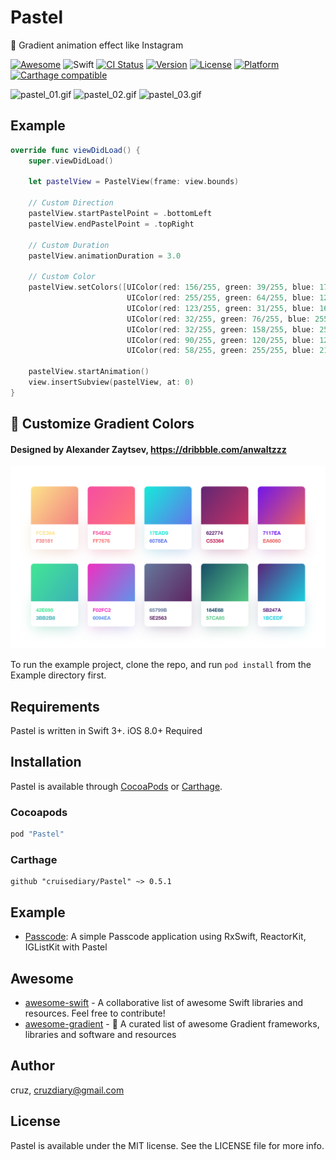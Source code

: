 # Pastel
🎨 Gradient animation effect like Instagram

[![Awesome](https://cdn.rawgit.com/sindresorhus/awesome/d7305f38d29fed78fa85652e3a63e154dd8e8829/media/badge.svg)](https://github.com/sindresorhus/awesome)
![Swift](https://img.shields.io/badge/Swift-4.2-orange.svg)
[![CI Status](http://img.shields.io/travis/cruisediary/Pastel.svg?style=flat)](https://travis-ci.org/cruisediary/Pastel)
[![Version](https://img.shields.io/cocoapods/v/Pastel.svg?style=flat)](http://cocoapods.org/pods/Pastel)
[![License](https://img.shields.io/cocoapods/l/Pastel.svg?style=flat)](http://cocoapods.org/pods/Pastel)
[![Platform](https://img.shields.io/cocoapods/p/Pastel.svg?style=flat)](http://cocoapods.org/pods/Pastel)
[![Carthage compatible](https://img.shields.io/badge/Carthage-compatible-4BC51D.svg?style=flat)](https://github.com/Carthage/Carthage)

![pastel_01.gif](README/Pastel_01.gif)
![pastel_02.gif](README/Pastel_02.gif)
![pastel_03.gif](README/Pastel_03.gif)

## Example
```swift
override func viewDidLoad() {
    super.viewDidLoad()

    let pastelView = PastelView(frame: view.bounds)

    // Custom Direction
    pastelView.startPastelPoint = .bottomLeft
    pastelView.endPastelPoint = .topRight

    // Custom Duration
    pastelView.animationDuration = 3.0

    // Custom Color
    pastelView.setColors([UIColor(red: 156/255, green: 39/255, blue: 176/255, alpha: 1.0),
                          UIColor(red: 255/255, green: 64/255, blue: 129/255, alpha: 1.0),
                          UIColor(red: 123/255, green: 31/255, blue: 162/255, alpha: 1.0),
                          UIColor(red: 32/255, green: 76/255, blue: 255/255, alpha: 1.0),
                          UIColor(red: 32/255, green: 158/255, blue: 255/255, alpha: 1.0),
                          UIColor(red: 90/255, green: 120/255, blue: 127/255, alpha: 1.0),
                          UIColor(red: 58/255, green: 255/255, blue: 217/255, alpha: 1.0)])

    pastelView.startAnimation()
    view.insertSubview(pastelView, at: 0)
}
```

## 🎨 Customize Gradient Colors
#### Designed by Alexander Zaytsev, https://dribbble.com/anwaltzzz
![Gradient.png](README/Gradient.png)

To run the example project, clone the repo, and run `pod install` from the Example directory first.

## Requirements
Pastel is written in Swift 3+. iOS 8.0+ Required

## Installation

Pastel is available through [CocoaPods](http://cocoapods.org) or [Carthage](https://github.com/Carthage/Carthage).

### Cocoapods
```ruby
pod "Pastel"
```

### Carthage
```
github "cruisediary/Pastel" ~> 0.5.1
```

## Example
- [Passcode](https://github.com/cruisediary/Passcode): A simple Passcode application using RxSwift, ReactorKit, IGListKit with Pastel

## Awesome
* [awesome-swift](https://github.com/matteocrippa/awesome-swift) - A collaborative list of awesome Swift libraries and resources. Feel free to contribute!
* [awesome-gradient](https://github.com/cruisediary/awesome-gradient) - 🌈 A curated list of awesome Gradient frameworks, libraries and software and resources

## Author

cruz, cruzdiary@gmail.com

## License

Pastel is available under the MIT license. See the LICENSE file for more info.
